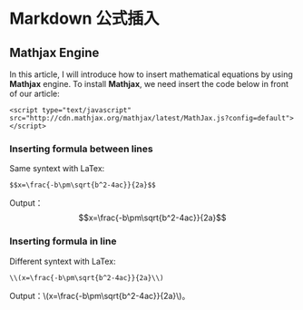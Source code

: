 # Markdown 公式插入

## Mathjax Engine

In this article, I will introduce how to insert mathematical equations by using **Mathjax** engine. To install **Mathjax**, we need insert the code below in front of our article:


```
<script type="text/javascript" src="http://cdn.mathjax.org/mathjax/latest/MathJax.js?config=default"></script>
```
<script type="text/javascript" src="http://cdn.mathjax.org/mathjax/latest/MathJax.js?config=default"></script>


### Inserting formula between lines 

Same syntext with LaTex:

```
$$x=\frac{-b\pm\sqrt{b^2-4ac}}{2a}$$

```

Output：$$x=\frac{-b\pm\sqrt{b^2-4ac}}{2a}$$



### Inserting formula in line 
Different syntext with LaTex:

```
\\(x=\frac{-b\pm\sqrt{b^2-4ac}}{2a}\\)
```

Output：\\(x=\frac{-b\pm\sqrt{b^2-4ac}}{2a}\\)。




